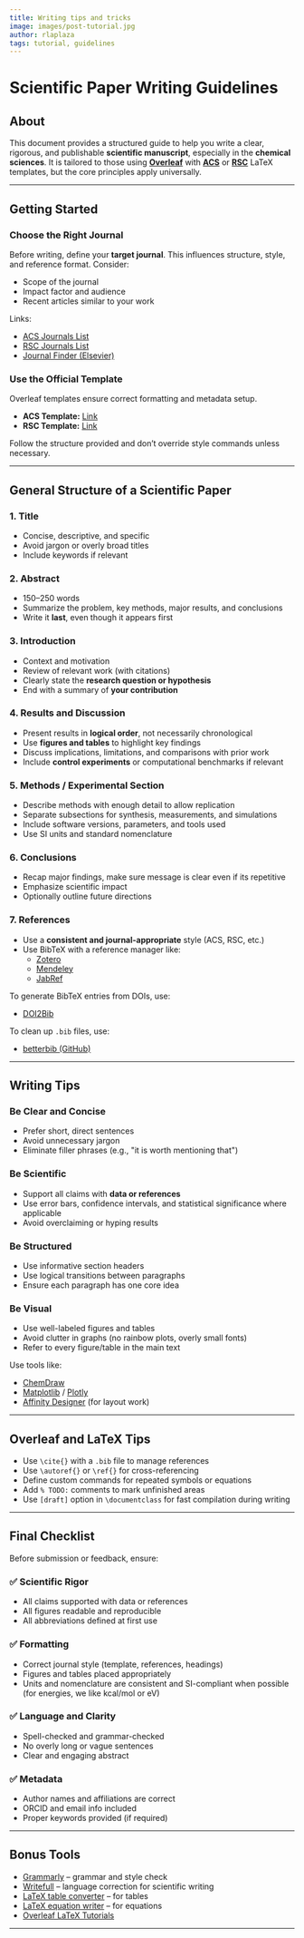 ```yaml
---
title: Writing tips and tricks
image: images/post-tutorial.jpg
author: rlaplaza
tags: tutorial, guidelines
---
```


# Scientific Paper Writing Guidelines

## About

This document provides a structured guide to help you write a clear, rigorous, and publishable **scientific manuscript**, especially in the **chemical sciences**. It is tailored to those using **[Overleaf](https://www.overleaf.com/)** with **[ACS](https://www.overleaf.com/latex/templates/acs-publishing-template/jngpwwcvzjtv)** or **[RSC](https://www.overleaf.com/latex/templates/rsc-article-template/fhxhhrxcqzvm)** LaTeX templates, but the core principles apply universally.

---

## Getting Started

### Choose the Right Journal

Before writing, define your **target journal**. This influences structure, style, and reference format. Consider:

- Scope of the journal
- Impact factor and audience
- Recent articles similar to your work

Links:
- [ACS Journals List](https://pubs.acs.org/page/journals)
- [RSC Journals List](https://www.rsc.org/journals-books-databases/about-journals/)
- [Journal Finder (Elsevier)](https://journalfinder.elsevier.com/)

### Use the Official Template

Overleaf templates ensure correct formatting and metadata setup.

- **ACS Template:** [Link](https://www.overleaf.com/latex/templates/acs-publishing-template/jngpwwcvzjtv)
- **RSC Template:** [Link](https://www.overleaf.com/latex/templates/rsc-article-template/fhxhhrxcqzvm)

Follow the structure provided and don’t override style commands unless necessary.

---

## General Structure of a Scientific Paper

### 1. Title

- Concise, descriptive, and specific
- Avoid jargon or overly broad titles
- Include keywords if relevant

### 2. Abstract

- 150–250 words
- Summarize the problem, key methods, major results, and conclusions
- Write it **last**, even though it appears first

### 3. Introduction

- Context and motivation
- Review of relevant work (with citations)
- Clearly state the **research question or hypothesis**
- End with a summary of **your contribution**

### 4. Results and Discussion

- Present results in **logical order**, not necessarily chronological
- Use **figures and tables** to highlight key findings
- Discuss implications, limitations, and comparisons with prior work
- Include **control experiments** or computational benchmarks if relevant

### 5. Methods / Experimental Section

- Describe methods with enough detail to allow replication
- Separate subsections for synthesis, measurements, and simulations
- Include software versions, parameters, and tools used
- Use SI units and standard nomenclature

### 6. Conclusions

- Recap major findings, make sure message is clear even if its repetitive
- Emphasize scientific impact
- Optionally outline future directions

### 7. References

- Use a **consistent and journal-appropriate** style (ACS, RSC, etc.)
- Use BibTeX with a reference manager like:
  - [Zotero](https://www.zotero.org/)
  - [Mendeley](https://www.mendeley.com/)
  - [JabRef](https://www.jabref.org/)

To generate BibTeX entries from DOIs, use:
- [DOI2Bib](https://www.doi2bib.org/)

To clean up `.bib` files, use:
- [betterbib (GitHub)](https://github.com/texworld/betterbib)

---

## Writing Tips

### Be Clear and Concise

- Prefer short, direct sentences
- Avoid unnecessary jargon
- Eliminate filler phrases (e.g., "it is worth mentioning that")

### Be Scientific

- Support all claims with **data or references**
- Use error bars, confidence intervals, and statistical significance where applicable
- Avoid overclaiming or hyping results

### Be Structured

- Use informative section headers
- Use logical transitions between paragraphs
- Ensure each paragraph has one core idea

### Be Visual

- Use well-labeled figures and tables
- Avoid clutter in graphs (no rainbow plots, overly small fonts)
- Refer to every figure/table in the main text

Use tools like:
- [ChemDraw](https://www.perkinelmer.com/category/chemdraw)
- [Matplotlib](https://matplotlib.org/) / [Plotly](https://plotly.com/)
- [Affinity Designer](https://affinity.serif.com/en-us/designer/) (for layout work)

---

## Overleaf and LaTeX Tips

- Use `\cite{}` with a `.bib` file to manage references
- Use `\autoref{}` or `\ref{}` for cross-referencing
- Define custom commands for repeated symbols or equations
- Add `% TODO:` comments to mark unfinished areas
- Use `[draft]` option in `\documentclass` for fast compilation during writing

---

## Final Checklist

Before submission or feedback, ensure:

### ✅ Scientific Rigor

- All claims supported with data or references
- All figures readable and reproducible
- All abbreviations defined at first use

### ✅ Formatting

- Correct journal style (template, references, headings)
- Figures and tables placed appropriately
- Units and nomenclature are consistent and SI-compliant when possible (for energies, we like kcal/mol or eV)

### ✅ Language and Clarity

- Spell-checked and grammar-checked
- No overly long or vague sentences
- Clear and engaging abstract

### ✅ Metadata

- Author names and affiliations are correct
- ORCID and email info included
- Proper keywords provided (if required)

---

## Bonus Tools

- [Grammarly](https://www.grammarly.com/) – grammar and style check
- [Writefull](https://writefull.com/) – language correction for scientific writing
- [LaTeX table converter](https://tableconvert.com/) – for tables
- [LaTeX equation writer](https://latexeditor.lagrida.com/) – for equations
- [Overleaf LaTeX Tutorials](https://www.overleaf.com/learn)

---

